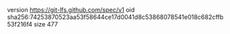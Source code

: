 version https://git-lfs.github.com/spec/v1
oid sha256:74253870523aa53f58644ce17d0041d8c53868078541e018c682cffb53f216f4
size 477
